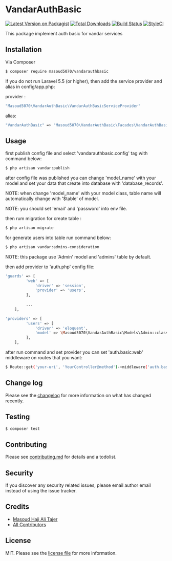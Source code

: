 # VandarAuthBasic

[![Latest Version on Packagist][ico-version]][link-packagist]
[![Total Downloads][ico-downloads]][link-downloads]
[![Build Status][ico-travis]][link-travis]
[![StyleCI][ico-styleci]][link-styleci]

This package implement auth basic for vandar services

## Installation

Via Composer

``` bash
$ composer require masoud5070/vandarauthbasic
```

If you do not run Laravel 5.5 (or higher), then add the service provider and alias in config/app.php:

provider :

``` bash
"Masoud5070\VandarAuthBasic\VandarAuthBasicServiceProvider"
```

alias:

``` bash
"VandarAuthBasic" => "Masoud5070\VandarAuthBasic\Facades\VandarAuthBasic"
```

## Usage

first publish config file and select 'vandarauthbasic.config' tag with command below:

``` bash
$ php artisan vandar:publish
```

after config file was published you can change 'model_name' with your model and set your data that create into database with 'database_records'.

NOTE: when change 'model_name' with your model class, table name will automatically change with '$table' of model. 

NOTE: you should set 'email' and 'password' into env file.

then rum migration for create table : 

``` bash
$ php artisan migrate
```

for generate users into table run command below:

``` bash
$ php artisan vandar:admins-consideration
```

NOTE: this package use 'Admin' model and 'admins' table by default.

then add provider to 'auth.php' config file:

``` bash
'guards' => [
         'web' => [
             'driver' => 'session',
             'provider' => 'users',
         ],
    
         ...
    ],   

'providers' => [
         'users' => [
             'driver' => 'eloquent',
             'model' => \Masoud5070\VandarAuthBasic\Models\Admin::class,
         ],
    ],
```


after run command and set provider you can set 'auth.basic:web' middleware on routes that you want:

``` bash
$ Route::get('your-uri', 'YourController@method')->middleware('auth.basic:web');
```

## Change log

Please see the [changelog](changelog.md) for more information on what has changed recently.

## Testing

``` bash
$ composer test
```

## Contributing

Please see [contributing.md](contributing.md) for details and a todolist.

## Security

If you discover any security related issues, please email author email instead of using the issue tracker.

## Credits

- [Masoud Haji Ali Tajer][link-author]
- [All Contributors][link-contributors]

## License

MIT. Please see the [license file](license.md) for more information.

[ico-version]: https://img.shields.io/packagist/v/masoud5070/vandarauthbasic.svg?style=flat-square
[ico-downloads]: https://img.shields.io/packagist/dt/masoud5070/vandarauthbasic.svg?style=flat-square
[ico-travis]: https://img.shields.io/travis/masoud5070/vandarauthbasic/master.svg?style=flat-square
[ico-styleci]: https://styleci.io/repos/12345678/shield

[link-packagist]: https://packagist.org/packages/masoud5070/vandarauthbasic
[link-downloads]: https://packagist.org/packages/masoud5070/vandarauthbasic
[link-travis]: https://travis-ci.org/masoud5070/vandarauthbasic
[link-styleci]: https://styleci.io/repos/12345678
[link-author]: https://github.com/masoud5070
[link-contributors]: ../../contributors
